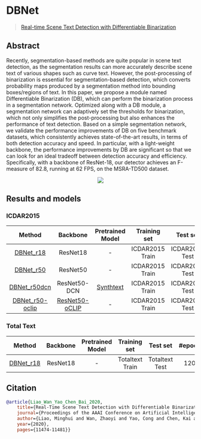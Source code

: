 # DBNet

> [Real-time Scene Text Detection with Differentiable Binarization](https://arxiv.org/abs/1911.08947)

<!-- [ALGORITHM] -->

## Abstract

Recently, segmentation-based methods are quite popular in scene text detection, as the segmentation results can more accurately describe scene text of various shapes such as curve text. However, the post-processing of binarization is essential for segmentation-based detection, which converts probability maps produced by a segmentation method into bounding boxes/regions of text. In this paper, we propose a module named Differentiable Binarization (DB), which can perform the binarization process in a segmentation network. Optimized along with a DB module, a segmentation network can adaptively set the thresholds for binarization, which not only simplifies the post-processing but also enhances the performance of text detection. Based on a simple segmentation network, we validate the performance improvements of DB on five benchmark datasets, which consistently achieves state-of-the-art results, in terms of both detection accuracy and speed. In particular, with a light-weight backbone, the performance improvements by DB are significant so that we can look for an ideal tradeoff between detection accuracy and efficiency. Specifically, with a backbone of ResNet-18, our detector achieves an F-measure of 82.8, running at 62 FPS, on the MSRA-TD500 dataset.

<div align=center>
<img src="https://user-images.githubusercontent.com/22607038/142791306-0da6db2a-20a6-4a68-b228-64ff275f67b3.png"/>
</div>

## Results and models

### ICDAR2015

|             Method             |             Backbone             |             Pretrained Model             |  Training set   |    Test set    | #epochs | Test size | Precision | Recall | Hmean  |             Download             |
| :----------------------------: | :------------------------------: | :--------------------------------------: | :-------------: | :------------: | :-----: | :-------: | :-------: | :----: | :----: | :------------------------------: |
| [DBNet_r18](/configs/textdet/dbnet/dbnet_resnet18_fpnc_1200e_icdar2015.py) |             ResNet18             |                    -                     | ICDAR2015 Train | ICDAR2015 Test |  1200   |    736    |  0.8853   | 0.7583 | 0.8169 | [model](https://download.openmmlab.com/mmocr/textdet/dbnet/dbnet_resnet18_fpnc_1200e_icdar2015/dbnet_resnet18_fpnc_1200e_icdar2015_20220825_221614-7c0e94f2.pth) \| [log](https://download.openmmlab.com/mmocr/textdet/dbnet/dbnet_resnet18_fpnc_1200e_icdar2015/20220825_221614.log) |
| [DBNet_r50](/configs/textdet/dbnet/dbnet_resnet50_1200e_icdar2015.py) |             ResNet50             |                    -                     | ICDAR2015 Train | ICDAR2015 Test |  1200   |   1024    |  0.8744   | 0.8276 | 0.8504 | [model](https://download.openmmlab.com/mmocr/textdet/dbnet/dbnet_resnet50_1200e_icdar2015/dbnet_resnet50_1200e_icdar2015_20221102_115917-54f50589.pth) \| [log](https://download.openmmlab.com/mmocr/textdet/dbnet/dbnet_resnet50_1200e_icdar2015/20221102_115917.log) |
| [DBNet_r50dcn](/configs/textdet/dbnet/dbnet_resnet50-dcnv2_fpnc_1200e_icdar2015.py) |           ResNet50-DCN           | [Synthtext](https://download.openmmlab.com/mmocr/textdet/dbnet/tmp_1.0_pretrain/dbnet_r50dcnv2_fpnc_sbn_2e_synthtext_20210325-ed322016.pth) | ICDAR2015 Train | ICDAR2015 Test |  1200   |   1024    |  0.8784   | 0.8315 | 0.8543 | [model](https://download.openmmlab.com/mmocr/textdet/dbnet/dbnet_resnet50-dcnv2_fpnc_1200e_icdar2015/dbnet_resnet50-dcnv2_fpnc_1200e_icdar2015_20220828_124917-452c443c.pth) \| [log](https://download.openmmlab.com/mmocr/textdet/dbnet/dbnet_resnet50-dcnv2_fpnc_1200e_icdar2015/20220828_124917.log) |
| [DBNet_r50-oclip](/configs/textdet/dbnet/dbnet_resnet50-oclip_1200e_icdar2015.py) | [ResNet50-oCLIP](https://download.openmmlab.com/mmocr/backbone/resnet50-oclip-7ba0c533.pth) |                    -                     | ICDAR2015 Train | ICDAR2015 Test |  1200   |   1024    |  0.9052   | 0.8272 | 0.8644 | [model](https://download.openmmlab.com/mmocr/textdet/dbnet/dbnet_resnet50-oclip_1200e_icdar2015/dbnet_resnet50-oclip_1200e_icdar2015_20221102_115917-bde8c87a.pth) \| [log](https://download.openmmlab.com/mmocr/textdet/dbnet/dbnet_resnet50-oclip_1200e_icdar2015/20221102_115917.log) |

### Total Text

|                         Method                         | Backbone | Pretrained Model |  Training set   |    Test set    | #epochs | Test size | Precision | Recall | Hmean  |                         Download                         |
| :----------------------------------------------------: | :------: | :--------------: | :-------------: | :------------: | :-----: | :-------: | :-------: | :----: | :----: | :------------------------------------------------------: |
| [DBNet_r18](/configs/textdet/dbnet/dbnet_resnet18_fpnc_1200e_totaltext.py) | ResNet18 |        -         | Totaltext Train | Totaltext Test |  1200   |    736    |  0.8640   | 0.7770 | 0.8182 | [model](https://download.openmmlab.com/mmocr/textdet/dbnet/dbnet_resnet18_fpnc_1200e_totaltext/dbnet_resnet18_fpnc_1200e_totaltext-3ed3233c.pth) \| [log](https://download.openmmlab.com/mmocr/textdet/dbnet/dbnet_resnet18_fpnc_1200e_totaltext/20221219_201038.log) |

## Citation

```bibtex
@article{Liao_Wan_Yao_Chen_Bai_2020,
    title={Real-Time Scene Text Detection with Differentiable Binarization},
    journal={Proceedings of the AAAI Conference on Artificial Intelligence},
    author={Liao, Minghui and Wan, Zhaoyi and Yao, Cong and Chen, Kai and Bai, Xiang},
    year={2020},
    pages={11474-11481}}
```
